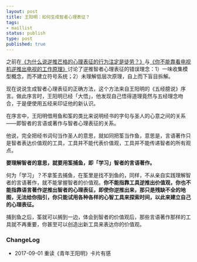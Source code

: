 ```yaml
--- 
layout: post
title: 王阳明：如何生成智者心理表征？
tags: 
- maillist
status: publish
type: post
published: true
---
```


之前在[《为什么说逆推芒格的心理表征的行为注定是徒劳？》](http://www.mesule.com/2017/08/MungerModels)与[《你不能靠看电视机逆推出电视的工作原理》](http://www.mesule.com/2017/08/TVPrinciple)讨论了逆推智者心理表征的错误理念：1）一味收集模型概念，而不建立符号系统；2）未理解低层次原理，自上而下盲目拆解。

现在说说生成智者心理表征的正确方法，这个方法来自王阳明的《五经臆说》序言。做此序言时，王阳明已经「大悟」，他发现自己悟得道理竟然与五经理念吻合，于是便使用五经来印证他的新认识。

在序言中，王阳明借用鱼和筌的类比来说明经书的字句与圣人的心意之间的关系——即智者的言语或著作与智者心理表征的关系。

他说，完全把经书词句当作圣人的意思，就如同把筌当作鱼，意思是，言语著作只是智者表达价值观的工具，工具并不能代表价值观，工具并不能传递智者的所有观点。

**要理解智者的意思，就要用筌捕鱼，即「学习」智者的言语著作。**

何为「学习」？不拿筌去捕鱼，在筌里是找不到鱼的，同样，不从亲自实践理解智者的言语著作，就不能掌握智者的价值观。**你不能指靠工具逆推出价值观，你也不能指靠语言著作逆推出智者的心理表征，即使你逆推出来，那只是残缺不全的地图，无法给你指引，你只能试用各种各样的心智工具来探索时间，以此来建立自己的心理表征。**

捕到鱼之后，筌就可以搁到一边，体会到智者的价值观后，那些言语著作那样的工具就不再重要，你甚至可以创造出新工具来表达你的价值观。


### ChangeLog

- 2017-09-01 重读《青年王阳明》卡片有感

